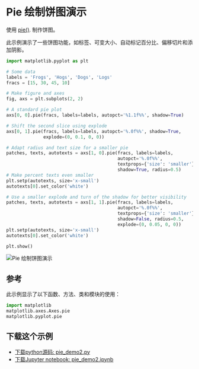 # Pie 绘制饼图演示

使用 [pie()](https://matplotlib.org/api/_as_gen/matplotlib.axes.Axes.pie.html#matplotlib.axes.Axes.pie). 制作饼图。

此示例演示了一些饼图功能，如标签、可变大小、自动标记百分比、偏移切片和添加阴影。

```python
import matplotlib.pyplot as plt

# Some data
labels = 'Frogs', 'Hogs', 'Dogs', 'Logs'
fracs = [15, 30, 45, 10]

# Make figure and axes
fig, axs = plt.subplots(2, 2)

# A standard pie plot
axs[0, 0].pie(fracs, labels=labels, autopct='%1.1f%%', shadow=True)

# Shift the second slice using explode
axs[0, 1].pie(fracs, labels=labels, autopct='%.0f%%', shadow=True,
              explode=(0, 0.1, 0, 0))

# Adapt radius and text size for a smaller pie
patches, texts, autotexts = axs[1, 0].pie(fracs, labels=labels,
                                          autopct='%.0f%%',
                                          textprops={'size': 'smaller'},
                                          shadow=True, radius=0.5)
# Make percent texts even smaller
plt.setp(autotexts, size='x-small')
autotexts[0].set_color('white')

# Use a smaller explode and turn of the shadow for better visibility
patches, texts, autotexts = axs[1, 1].pie(fracs, labels=labels,
                                          autopct='%.0f%%',
                                          textprops={'size': 'smaller'},
                                          shadow=False, radius=0.5,
                                          explode=(0, 0.05, 0, 0))
plt.setp(autotexts, size='x-small')
autotexts[0].set_color('white')

plt.show()
```

![Pie 绘制饼图演示](https://matplotlib.org/_images/sphx_glr_pie_demo2_001.png)

## 参考

此示例显示了以下函数、方法、类和模块的使用：

```python
import matplotlib
matplotlib.axes.Axes.pie
matplotlib.pyplot.pie
```

## 下载这个示例
            
- [下载python源码: pie_demo2.py](https://matplotlib.org/_downloads/pie_demo2.py)
- [下载Jupyter notebook: pie_demo2.ipynb](https://matplotlib.org/_downloads/pie_demo2.ipynb)